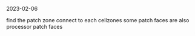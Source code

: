 2023-02-06

find the patch zone connect to each cellzones
some patch faces are also processor patch faces
